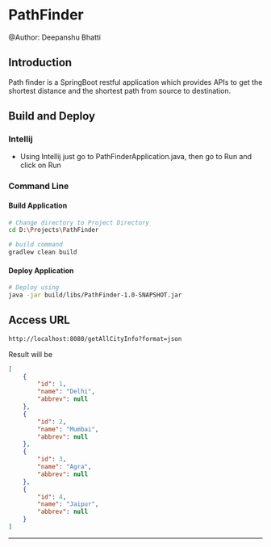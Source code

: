 # PathFinder

@Author: Deepanshu Bhatti

## Introduction

Path finder is a SpringBoot restful application which provides APIs to get the shortest distance and the shortest
 path from source to destination.

## Build and Deploy

### Intellij

* Using Intellij just go to PathFinderApplication.java, then go to Run and click on Run 

### Command Line

#### Build Application
```sh
# Change directory to Project Directory
cd D:\Projects\PathFinder

# build command
gradlew clean build
```

#### Deploy Application

```sh
# Deploy using
java -jar build/libs/PathFinder-1.0-SNAPSHOT.jar
```

## Access URL

```sh
http://localhost:8080/getAllCityInfo?format=json
```
Result will be
```json
[
    {
        "id": 1,
        "name": "Delhi",
        "abbrev": null
    },
    {
        "id": 2,
        "name": "Mumbai",
        "abbrev": null
    },
    {
        "id": 3,
        "name": "Agra",
        "abbrev": null
    },
    {
        "id": 4,
        "name": "Jaipur",
        "abbrev": null
    }
]
```

---
